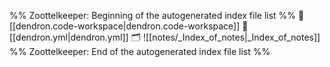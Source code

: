 %% Zoottelkeeper: Beginning of the autogenerated index file list  %%
📄 [[dendron.code-workspace|dendron.code-workspace]]
📄 [[dendron.yml|dendron.yml]]
🗂️ ![[notes/_Index_of_notes|_Index_of_notes]]
%% Zoottelkeeper: End of the autogenerated index file list  %%
